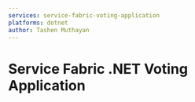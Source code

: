 ```yaml
---
services: service-fabric-voting-application
platforms: dotnet
author: Tashen Muthayan
---
```


# Service Fabric .NET Voting Application